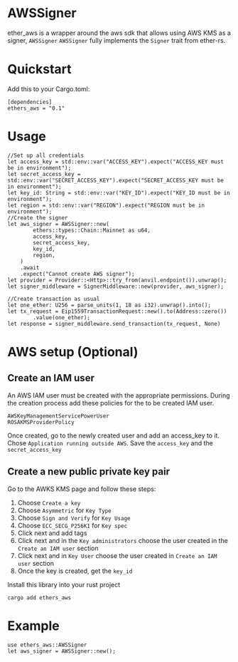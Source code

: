 # AWSSigner

ether_aws is a wrapper around the aws sdk that allows using AWS KMS as a signer, `AWSSigner`
`AWSSigner` fully implements the `Signer` trait from ether-rs. 

# Quickstart
Add this to your Cargo.toml:
```
[dependencies]
ethers_aws = "0.1"
```
# Usage
```
//Set up all credentials
let access_key = std::env::var("ACCESS_KEY").expect("ACCESS_KEY must be in environment");
let secret_access_key = std::env::var("SECRET_ACCESS_KEY").expect("SECRET_ACCESS_KEY must be in environment");
let key_id: String = std::env::var("KEY_ID").expect("KEY_ID must be in environment");
let region = std::env::var("REGION").expect("REGION must be in environment");
//Create the signer
let aws_signer = AWSSigner::new(
        ethers::types::Chain::Mainnet as u64,
        access_key,
        secret_access_key,
        key_id,
        region,
    )
    .await
    .expect("Cannot create AWS signer");
let provider = Provider::<Http>::try_from(anvil.endpoint()).unwrap();
let signer_middleware = SignerMiddleware::new(provider, aws_signer);

//Create transaction as usual
let one_ether: U256 = parse_units(1, 18 as i32).unwrap().into();
let tx_request = Eip1559TransactionRequest::new().to(Address::zero())
        .value(one_ether);
let response = signer_middleware.send_transaction(tx_request, None)

```

# AWS setup (Optional)
## Create an IAM user
An AWS IAM user must be created with the appropriate permissions. During the creation process add these policies for the to be created IAM user.
```
AWSKeyManagementServicePowerUser
ROSAKMSProviderPolicy
```
Once created, go to the newly created user and add an access_key to it. Chose `Application running outside AWS`. Save the `access_key` and the `secret_access_key`
## Create a new public private key pair
Go to the AWKS KMS page and follow these steps:
1) Choose `Create a key`
2) Choose `Asymmetric` for `Key Type`
3) Choose `Sign and Verify` for `Key Usage`
4) Choose `ECC_SECG_P256K1` for `Key spec`
5) Click next and add tags
6) Click next and in the `Key administrators` choose the user created in the `Create an IAM user` section
7) Click next and in `Key User` choose the user created in `Create an IAM user` section
8) Once the key is created, get the `key_id`

Install this library into your rust project
```
cargo add ethers_aws
```



# Example
```
use ethers_aws::AWSSigner
let aws_signer = AWSSigner::new();
```